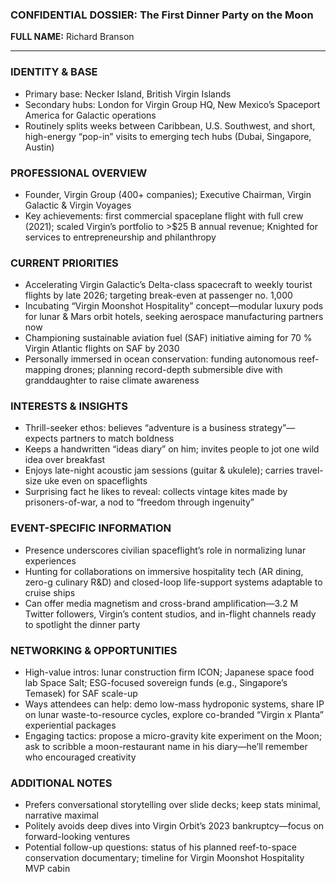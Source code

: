 ### CONFIDENTIAL DOSSIER: The First Dinner Party on the Moon

**FULL NAME:** Richard Branson

---
### IDENTITY & BASE
- Primary base: Necker Island, British Virgin Islands
- Secondary hubs: London for Virgin Group HQ, New Mexico’s Spaceport America for Galactic operations
- Routinely splits weeks between Caribbean, U.S. Southwest, and short, high-energy “pop-in” visits to emerging tech hubs (Dubai, Singapore, Austin)

### PROFESSIONAL OVERVIEW
- Founder, Virgin Group (400+ companies); Executive Chairman, Virgin Galactic & Virgin Voyages
- Key achievements: first commercial spaceplane flight with full crew (2021); scaled Virgin’s portfolio to >$25 B annual revenue; Knighted for services to entrepreneurship and philanthropy

### CURRENT PRIORITIES
- Accelerating Virgin Galactic’s Delta-class spacecraft to weekly tourist flights by late 2026; targeting break-even at passenger no. 1,000
- Incubating “Virgin Moonshot Hospitality” concept—modular luxury pods for lunar & Mars orbit hotels, seeking aerospace manufacturing partners now
- Championing sustainable aviation fuel (SAF) initiative aiming for 70 % Virgin Atlantic flights on SAF by 2030
- Personally immersed in ocean conservation: funding autonomous reef-mapping drones; planning record-depth submersible dive with granddaughter to raise climate awareness

### INTERESTS & INSIGHTS
- Thrill-seeker ethos: believes “adventure is a business strategy”—expects partners to match boldness
- Keeps a handwritten “ideas diary” on him; invites people to jot one wild idea over breakfast
- Enjoys late-night acoustic jam sessions (guitar & ukulele); carries travel-size uke even on spaceflights
- Surprising fact he likes to reveal: collects vintage kites made by prisoners-of-war, a nod to “freedom through ingenuity”

### EVENT-SPECIFIC INFORMATION
- Presence underscores civilian spaceflight’s role in normalizing lunar experiences
- Hunting for collaborations on immersive hospitality tech (AR dining, zero-g culinary R&D) and closed-loop life-support systems adaptable to cruise ships
- Can offer media magnetism and cross-brand amplification—3.2 M Twitter followers, Virgin’s content studios, and in-flight channels ready to spotlight the dinner party

### NETWORKING & OPPORTUNITIES
- High-value intros: lunar construction firm ICON; Japanese space food lab Space Salt; ESG-focused sovereign funds (e.g., Singapore’s Temasek) for SAF scale-up
- Ways attendees can help: demo low-mass hydroponic systems, share IP on lunar waste-to-resource cycles, explore co-branded “Virgin x Planta” experiential packages
- Engaging tactics: propose a micro-gravity kite experiment on the Moon; ask to scribble a moon-restaurant name in his diary—he’ll remember who encouraged creativity

### ADDITIONAL NOTES
- Prefers conversational storytelling over slide decks; keep stats minimal, narrative maximal
- Politely avoids deep dives into Virgin Orbit’s 2023 bankruptcy—focus on forward-looking ventures
- Potential follow-up questions: status of his planned reef-to-space conservation documentary; timeline for Virgin Moonshot Hospitality MVP cabin